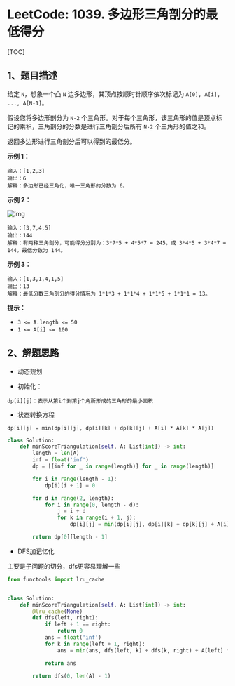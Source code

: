 # LeetCode: 1039. 多边形三角剖分的最低得分

[TOC]

## 1、题目描述

给定 `N`，想象一个凸 `N` 边多边形，其顶点按顺时针顺序依次标记为 `A[0], A[i], ..., A[N-1]`。

假设您将多边形剖分为 `N-2` 个三角形。对于每个三角形，该三角形的值是顶点标记的乘积，三角剖分的分数是进行三角剖分后所有 `N-2` 个三角形的值之和。

返回多边形进行三角剖分后可以得到的最低分。



**示例 1：**

```
输入：[1,2,3]
输出：6
解释：多边形已经三角化，唯一三角形的分数为 6。
```

**示例 2：**

![img](http://markdown-images-1251766755.cos.ap-beijing.myqcloud.com/notebook/2019-10-18-021454.png)

```
输入：[3,7,4,5]
输出：144
解释：有两种三角剖分，可能得分分别为：3*7*5 + 4*5*7 = 245，或 3*4*5 + 3*4*7 = 144。最低分数为 144。
```


**示例 3：**

```
输入：[1,3,1,4,1,5]
输出：13
解释：最低分数三角剖分的得分情况为 1*1*3 + 1*1*4 + 1*1*5 + 1*1*1 = 13。
```

**提示：**

-   `3 <= A.length <= 50`
-   `1 <= A[i] <= 100`



## 2、解题思路

-   动态规划

-   初始化：

```
dp[i][j]：表示从第i个到第j个角所形成的三角形的最小面积
```

-   状态转换方程

```
dp[i][j] = min(dp[i][j], dp[i][k] + dp[k][j] + A[i] * A[k] * A[j])
```



```python
class Solution:
    def minScoreTriangulation(self, A: List[int]) -> int:
        length = len(A)
        inf = float('inf')
        dp = [[inf for _ in range(length)] for _ in range(length)]

        for i in range(length - 1):
            dp[i][i + 1] = 0

        for d in range(2, length):
            for i in range(0, length - d):
                j = i + d
                for k in range(i + 1, j):
                    dp[i][j] = min(dp[i][j], dp[i][k] + dp[k][j] + A[i] * A[k] * A[j])

        return dp[0][length - 1]
```

-   DFS加记忆化

主要是子问题的切分，dfs更容易理解一些

```python
from functools import lru_cache


class Solution:
    def minScoreTriangulation(self, A: List[int]) -> int:
        @lru_cache(None)
        def dfs(left, right):
            if left + 1 == right:
                return 0
            ans = float('inf')
            for k in range(left + 1, right):
                ans = min(ans, dfs(left, k) + dfs(k, right) + A[left] * A[k] * A[right])

            return ans

        return dfs(0, len(A) - 1)
```

